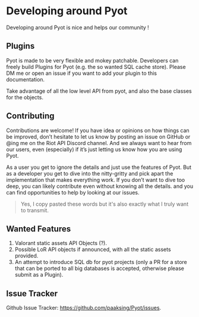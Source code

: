 # Developing around Pyot

Developing around Pyot is nice and helps our community !

## Plugins

Pyot is made to be very flexible and mokey patchable. Developers can freely build Plugins for Pyot (e.g. the so wanted SQL cache store). Please DM me or open an issue if you want to add your plugin to this documentation.

Take advantage of all the low level API from pyot, and also the base classes for the objects.

## Contributing

Contributions are welcome! If you have idea or opinions on how things can be improved, don’t hesitate to let us know by posting an issue on GitHub or @ing me on the Riot API Discord channel. And we always want to hear from our users, even (especially) if it’s just letting us know how you are using Pyot.

As a user you get to ignore the details and just use the features of Pyot. But as a developer you get to dive into the nitty-gritty and pick apart the implementation that makes everything work. If you don’t want to dive too deep, you can likely contribute even without knowing all the details. and you can find opportunities to help by looking at our issues.

> Yes, I copy pasted these words but it's also exactly what I truly want to transmit.

## Wanted Features

1. Valorant static assets API Objects (?).
2. Possible LoR API objects if announced, with all the static assets provided.
3. An attempt to introduce SQL db for pyot projects (only a PR for a store that can be ported to all big databases is accepted, otherwise please submit as a Plugin).

## Issue Tracker

Github Issue Tracker: https://github.com/paaksing/Pyot/issues.
